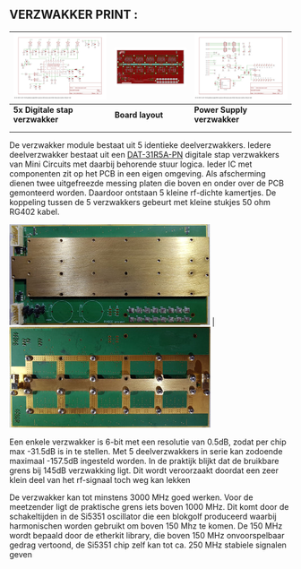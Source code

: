 ## VERZWAKKER PRINT :

[![](verzwakker_print/AttenuatorSch1.jpg)](verzwakker_print/AttenuatorSch1.pdf) |    [![](verzwakker_print/AttenuatorBrdTN.jpg)](verzwakker_print/AttenuatorBrd.pdf) |     [![](verzwakker_print/AttenuatorSch6.jpg)](verzwakker_print/AttenuatorSch6.pdf)
--------------------------------------------- | --- |  --------------------------------------------
**5x Digitale stap verzwakker** | **Board layout**  | **Power Supply verzwakker**
|  | 
|  |

De verzwakker module bestaat uit 5 identieke deelverzwakkers. Iedere deelverzwakker bestaat uit een [DAT-31R5A-PN](verzwakker_print/DAT-31R5A-PN.pdf)  digitale stap verzwakkers van Mini Circuits met daarbij behorende stuur logica. Ieder IC met componenten zit op het PCB in een eigen omgeving. Als afscherming dienen twee uitgefreezde messing platen die boven en onder over de PCB gemonteerd worden. Daardoor ontstaan 5 kleine rf-dichte kamertjes. De koppeling tussen de 5 verzwakkers gebeurt met kleine stukjes 50 ohm RG402 kabel.

[![](verzwakker_print/AttenuatorFrontTN.jpg)](verzwakker_print/AttenuatorFront.jpg) |    [![](verzwakker_print/AttenuatorBackTN.jpg)](verzwakker_print/AttenuatorBack.jpg)

Een enkele verzwakker is 6-bit met een resolutie van 0.5dB, zodat per chip max -31.5dB is in te stellen. Met 5 deelverzwakkers in serie kan zodoende maximaal -157.5dB ingesteld worden. In de praktijk blijkt dat de bruikbare grens bij 145dB verzwakking ligt. Dit wordt veroorzaakt doordat een zeer klein deel van het rf-signaal toch weg kan lekken

De verzwakker kan tot minstens 3000 MHz goed werken. Voor de meetzender ligt de praktische grens iets boven 1000 MHz.
Dit komt door de schakeltijden in de Si5351 oscillator die een blokgolf produceerd waarbij harmonischen worden gebruikt om boven 150 Mhz te komen. De 150 MHz wordt bepaald door de etherkit library, die boven 150 MHz onvoorspelbaar gedrag vertoond, de Si5351 chip zelf kan tot ca. 250 MHz stabiele signalen geven
